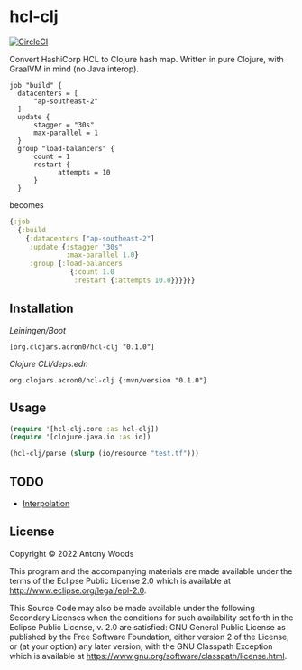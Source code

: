 # hcl-clj

[![CircleCI](https://dl.circleci.com/status-badge/img/gh/acron0/hcl-clj/tree/master.svg?style=svg)](https://dl.circleci.com/status-badge/redirect/gh/acron0/hcl-clj/tree/master)

Convert HashiCorp HCL to Clojure hash map.
Written in pure Clojure, with GraalVM in mind (no Java interop).

``` hcl
job "build" {
  datacenters = [
      "ap-southeast-2"
  ]
  update {
      stagger = "30s"
      max-parallel = 1
  }
  group "load-balancers" {
      count = 1
      restart {
            attempts = 10
      }
  }

```
becomes

``` clojure
{:job
  {:build
    {:datacenters ["ap-southeast-2"]
     :update {:stagger "30s"
              :max-parallel 1.0}
     :group {:load-balancers
               {:count 1.0
                :restart {:attempts 10.0}}}}}}
```

## Installation

*Leiningen/Boot*

```
[org.clojars.acron0/hcl-clj "0.1.0"]
```

*Clojure CLI/deps.edn*

```
org.clojars.acron0/hcl-clj {:mvn/version "0.1.0"}
```


## Usage

``` clojure
(require '[hcl-clj.core :as hcl-clj])
(require '[clojure.java.io :as io])

(hcl-clj/parse (slurp (io/resource "test.tf")))
```

## TODO

* [Interpolation](https://www.terraform.io/language/v1.1.x/configuration-0-11/interpolation)

## License

Copyright © 2022 Antony Woods

This program and the accompanying materials are made available under the
terms of the Eclipse Public License 2.0 which is available at
http://www.eclipse.org/legal/epl-2.0.

This Source Code may also be made available under the following Secondary
Licenses when the conditions for such availability set forth in the Eclipse
Public License, v. 2.0 are satisfied: GNU General Public License as published by
the Free Software Foundation, either version 2 of the License, or (at your
option) any later version, with the GNU Classpath Exception which is available
at https://www.gnu.org/software/classpath/license.html.
